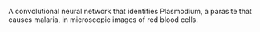 A convolutional neural network that identifies Plasmodium, a parasite that causes malaria, in microscopic images of red blood cells.
